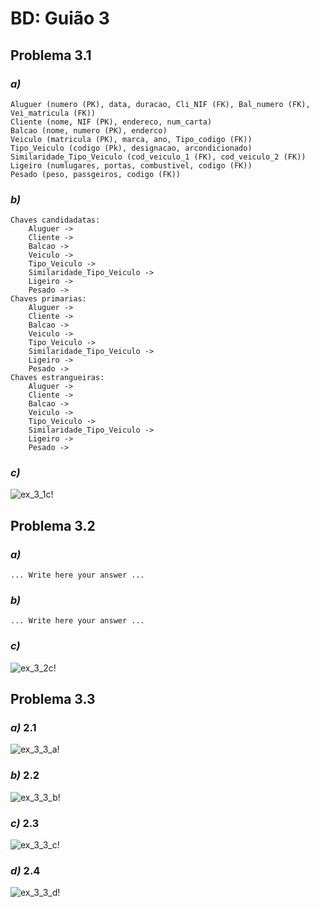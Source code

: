 # BD: Guião 3


## ​Problema 3.1
 
### *a)*

```
Aluguer (numero (PK), data, duracao, Cli_NIF (FK), Bal_numero (FK), Vei_matricula (FK))
Cliente (nome, NIF (PK), endereco, num_carta)
Balcao (nome, numero (PK), enderco)
Veiculo (matricula (PK), marca, ano, Tipo_codigo (FK))
Tipo_Veiculo (codigo (Pk), designacao, arcondicionado)
Similaridade_Tipo_Veiculo (cod_veiculo_1 (FK), cod_veiculo_2 (FK))
Ligeiro (numlugares, portas, combustivel, codigo (FK))
Pesado (peso, passgeiros, codigo (FK))

```


### *b)* 

```
Chaves candidadatas:
    Aluguer ->
    Cliente ->
    Balcao ->
    Veiculo ->
    Tipo_Veiculo ->
    Similaridade_Tipo_Veiculo ->
    Ligeiro ->
    Pesado ->
Chaves primarias:
    Aluguer ->
    Cliente ->
    Balcao ->
    Veiculo ->
    Tipo_Veiculo ->
    Similaridade_Tipo_Veiculo ->
    Ligeiro ->
    Pesado ->
Chaves estrangueiras:
    Aluguer ->
    Cliente ->
    Balcao ->
    Veiculo ->
    Tipo_Veiculo ->
    Similaridade_Tipo_Veiculo ->
    Ligeiro ->
    Pesado ->

```


### *c)* 

![ex_3_1c!](ex_3_1c.jpg "AnImage")


## ​Problema 3.2

### *a)*

```
... Write here your answer ...
```


### *b)* 

```
... Write here your answer ...
```


### *c)* 

![ex_3_2c!](ex_3_2c.jpg "AnImage")


## ​Problema 3.3


### *a)* 2.1

![ex_3_3_a!](ex_3_3a.jpg "AnImage")

### *b)* 2.2

![ex_3_3_b!](ex_3_3b.jpg "AnImage")

### *c)* 2.3

![ex_3_3_c!](ex_3_3c.jpg "AnImage")

### *d)* 2.4

![ex_3_3_d!](ex_3_3d.jpg "AnImage")